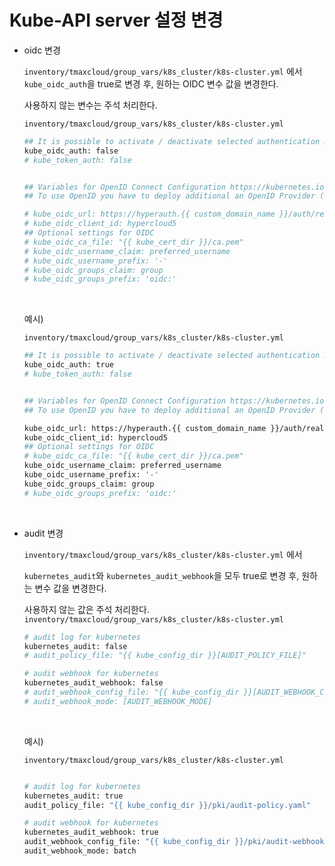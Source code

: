 
# Kube-API server 설정 변경 
    
- oidc 변경

    `inventory/tmaxcloud/group_vars/k8s_cluster/k8s-cluster.yml` 에서
    `kube_oidc_auth`을 true로 변경 후, 원하는 OIDC 변수 값을 변경한다.

    사용하지 않는 변수는 주석 처리한다. 

    `inventory/tmaxcloud/group_vars/k8s_cluster/k8s-cluster.yml`
    ```bash
    ## It is possible to activate / deactivate selected authentication methods (oidc, static token auth)
    kube_oidc_auth: false
    # kube_token_auth: false


    ## Variables for OpenID Connect Configuration https://kubernetes.io/docs/admin/authentication/
    ## To use OpenID you have to deploy additional an OpenID Provider (e.g Dex, Keycloak, ...)

    # kube_oidc_url: https://hyperauth.{{ custom_domain_name }}/auth/realms/tmax
    # kube_oidc_client_id: hypercloud5
    ## Optional settings for OIDC
    # kube_oidc_ca_file: "{{ kube_cert_dir }}/ca.pem"
    # kube_oidc_username_claim: preferred_username
    # kube_oidc_username_prefix: '-'
    # kube_oidc_groups_claim: group
    # kube_oidc_groups_prefix: 'oidc:'
    ```

    <br/>    

    예시)

    `inventory/tmaxcloud/group_vars/k8s_cluster/k8s-cluster.yml`
    ``` bash
    ## It is possible to activate / deactivate selected authentication methods (oidc, static token auth)
    kube_oidc_auth: true
    # kube_token_auth: false


    ## Variables for OpenID Connect Configuration https://kubernetes.io/docs/admin/authentication/
    ## To use OpenID you have to deploy additional an OpenID Provider (e.g Dex, Keycloak, ...)

    kube_oidc_url: https://hyperauth.{{ custom_domain_name }}/auth/realms/tmax
    kube_oidc_client_id: hypercloud5
    ## Optional settings for OIDC
    # kube_oidc_ca_file: "{{ kube_cert_dir }}/ca.pem"
    kube_oidc_username_claim: preferred_username
    kube_oidc_username_prefix: '-'
    kube_oidc_groups_claim: group
    # kube_oidc_groups_prefix: 'oidc:'

    ```


<br/>    


- audit 변경
        
    `inventory/tmaxcloud/group_vars/k8s_cluster/k8s-cluster.yml` 에서

    `kubernetes_audit`와 `kubernetes_audit_webhook`을 모두 true로 변경 후, 원하는 변수 값을 변경한다.

    사용하지 않는 값은 주석 처리한다. 
    `inventory/tmaxcloud/group_vars/k8s_cluster/k8s-cluster.yml`
    ```bash
    # audit log for kubernetes
    kubernetes_audit: false
    # audit_policy_file: "{{ kube_config_dir }}[AUDIT_POLICY_FILE]"

    # audit webhook for kubernetes
    kubernetes_audit_webhook: false
    # audit_webhook_config_file: "{{ kube_config_dir }}[AUDIT_WEBHOOK_CONFIG_FILE]"
    # audit_webhook_mode: [AUDIT_WEBHOOK_MODE]
    ```

    <br/>

    예시)
    
    `inventory/tmaxcloud/group_vars/k8s_cluster/k8s-cluster.yml`
    ``` bash

    # audit log for kubernetes
    kubernetes_audit: true
    audit_policy_file: "{{ kube_config_dir }}/pki/audit-policy.yaml"

    # audit webhook for kubernetes
    kubernetes_audit_webhook: true
    audit_webhook_config_file: "{{ kube_config_dir }}/pki/audit-webhook-config"
    audit_webhook_mode: batch

    ```